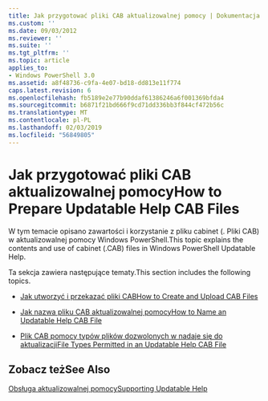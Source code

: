 ```yaml
---
title: Jak przygotować pliki CAB aktualizowalnej pomocy | Dokumentacja firmy Microsoft
ms.custom: ''
ms.date: 09/03/2012
ms.reviewer: ''
ms.suite: ''
ms.tgt_pltfrm: ''
ms.topic: article
applies_to:
- Windows PowerShell 3.0
ms.assetid: a8f48736-c9fa-4e07-bd18-dd813e11f774
caps.latest.revision: 6
ms.openlocfilehash: fb5189e2e77b90ddaf61386246a6f001369bfda4
ms.sourcegitcommit: b6871f21bd666f9cd71dd336bb3f844cf472b56c
ms.translationtype: MT
ms.contentlocale: pl-PL
ms.lasthandoff: 02/03/2019
ms.locfileid: "56849805"
---
```

# <a name="how-to-prepare-updatable-help-cab-files"></a><span data-ttu-id="80491-102">Jak przygotować pliki CAB aktualizowalnej pomocy</span><span class="sxs-lookup"><span data-stu-id="80491-102">How to Prepare Updatable Help CAB Files</span></span>

<span data-ttu-id="80491-103">W tym temacie opisano zawartości i korzystanie z pliku cabinet (. Pliki CAB) w aktualizowalnej pomocy Windows PowerShell.</span><span class="sxs-lookup"><span data-stu-id="80491-103">This topic explains the contents and use of cabinet (.CAB) files in Windows PowerShell Updatable Help.</span></span>

<span data-ttu-id="80491-104">Ta sekcja zawiera następujące tematy.</span><span class="sxs-lookup"><span data-stu-id="80491-104">This section includes the following topics.</span></span>

- [<span data-ttu-id="80491-105">Jak utworzyć i przekazać pliki CAB</span><span class="sxs-lookup"><span data-stu-id="80491-105">How to Create and Upload CAB Files</span></span>](./how-to-create-and-upload-cab-files.md)

- [<span data-ttu-id="80491-106">Jak nazwa pliku CAB aktualizowalnej pomocy</span><span class="sxs-lookup"><span data-stu-id="80491-106">How to Name an Updatable Help CAB File</span></span>](./how-to-name-an-updatable-help-cab-file.md)

- [<span data-ttu-id="80491-107">Plik CAB pomocy typów plików dozwolonych w nadaje się do aktualizacji</span><span class="sxs-lookup"><span data-stu-id="80491-107">File Types Permitted in an Updatable Help CAB File</span></span>](./file-types-permitted-in-an-updatable-help-cab-file.md)

## <a name="see-also"></a><span data-ttu-id="80491-108">Zobacz też</span><span class="sxs-lookup"><span data-stu-id="80491-108">See Also</span></span>

[<span data-ttu-id="80491-109">Obsługa aktualizowalnej pomocy</span><span class="sxs-lookup"><span data-stu-id="80491-109">Supporting Updatable Help</span></span>](./supporting-updatable-help.md)